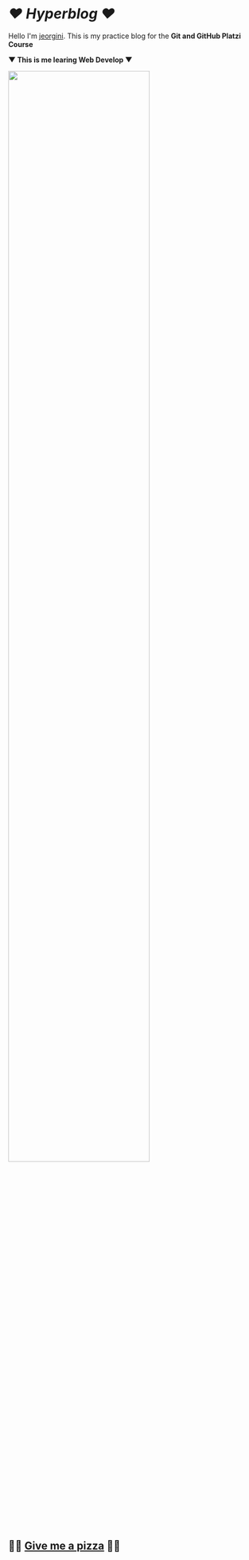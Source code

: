 # *♥ Hyperblog ♥*

Hello I&#x27;m [jeorgini](http://instagram.com/jeorgini "jeorgini").
This is my practice blog for the **Git and GitHub Platzi Course**



**▼ This is me learing Web Develop ▼**

<img src="https://media1.tenor.com/images/4a441886283c500798f8bdd4294d5350/tenor.gif?itemid=15394933" width="75%"/>

## 🍕🍕 [Give me a  pizza](https://www.youtube.com/watch?v=NF-kLy44Hls "Give me a  pizza")  🍕🍕
